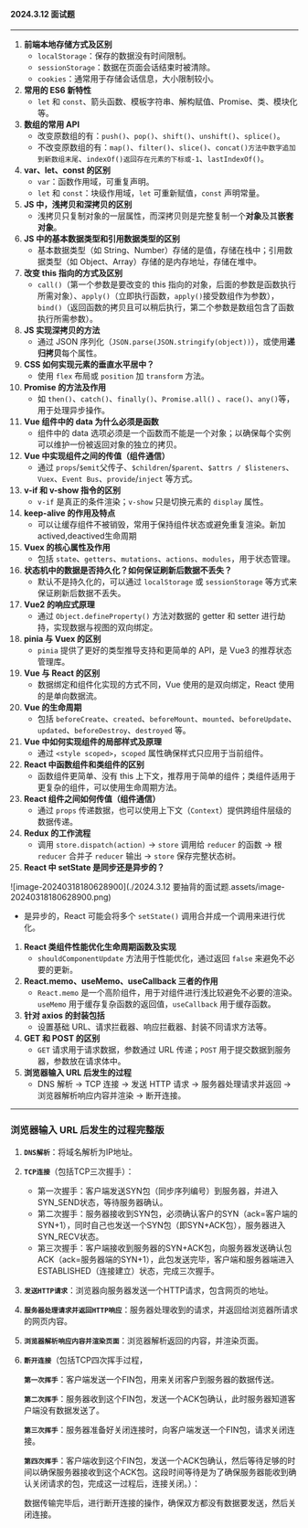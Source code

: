 #### 2024.3.12 面试题

---



1. **前端本地存储方式及区别**
   - `localStorage`：保存的数据没有时间限制。
   - `sessionStorage`：数据在页面会话结束时被清除。
   - `cookies`：通常用于存储会话信息，大小限制较小。
2. **常用的 ES6 新特性**
   - `let` 和 `const`、箭头函数、模板字符串、解构赋值、Promise、类、模块化等。
3. **数组的常用 API**
   - 改变原数组的有：`push()`、`pop()`、`shift()`、`unshift()`、`splice()`。
   - 不改变原数组的有：`map()`、`filter()`、`slice()`、`concat()方法中数字追加到新数组末尾`、`indexOf()返回存在元素的下标或-1`、`lastIndexOf()`。
4. **var、let、const 的区别**
   - `var`：函数作用域，可重复声明。
   - `let` 和 `const`：块级作用域，`let` 可重新赋值，`const` 声明常量。
5. **JS 中，浅拷贝和深拷贝的区别**
   - 浅拷贝只复制对象的一层属性，而深拷贝则是完整复制一个**对象**及其**嵌套对象**。
6. **JS 中的基本数据类型和引用数据类型的区别**
   - 基本数据类型（如 String、Number）存储的是值，存储在栈中；引用数据类型（如 Object、Array）存储的是内存地址，存储在堆中。
7. **改变 this 指向的方式及区别**
   - `call()`（第一个参数是要改变的 this 指向的对象，后面的参数是函数执行所需对象）、`apply()`（立即执行函数，`apply()`接受数组作为参数），`bind()`（返回函数的拷贝且可以稍后执行，第二个参数是数组包含了函数执行所需参数）。
8. **JS 实现深拷贝的方法**
   - 通过 JSON 序列化（`JSON.parse(JSON.stringify(object))`），或使用**递归拷贝**每个属性。
9. **CSS 如何实现元素的垂直水平居中？**
   - 使用 `flex` 布局或 `position` 加 `transform` 方法。
10. **Promise 的方法及作用**
    - 如 `then()`、`catch()`、`finally()`、`Promise.all()` 、`race()`、`any()`等，用于处理异步操作。
11. **Vue 组件中的 data 为什么必须是函数**
    - 组件中的 data 选项必须是一个函数而不能是一个对象；以确保每个实例可以维护一份被返回对象的独立的拷贝。
12. **Vue 中实现组件之间的传值（组件通信）**
    - 通过 `props`/`$emit`父传子、`$children`/`$parent`、`$attrs / $listeners`、`Vuex`、`Event Bus`、`provide`/`inject` 等方式。
13. **v-if 和 v-show 指令的区别**
    - `v-if` 是真正的条件渲染；`v-show` 只是切换元素的 `display` 属性。
14. **keep-alive 的作用及特点**
    - 可以让缓存组件不被销毁，常用于保持组件状态或避免重复渲染。新加actived,deactived生命周期
15. **Vuex 的核心属性及作用**
    - 包括 `state`、`getters`、`mutations`、`actions`、`modules`，用于状态管理。
16. **状态机中的数据是否持久化？如何保证刷新后数据不丢失？**
    - 默认不是持久化的，可以通过 `localStorage` 或 `sessionStorage` 等方式来保证刷新后数据不丢失。
17. **Vue2 的响应式原理**
    - 通过 `Object.defineProperty()` 方法对数据的 getter 和 setter 进行劫持，实现数据与视图的双向绑定。
18. **pinia 与 Vuex 的区别**
    - `pinia` 提供了更好的类型推导支持和更简单的 API，是 Vue3 的推荐状态管理库。
19. **Vue 与 React 的区别**
    - 数据绑定和组件化实现的方式不同，Vue 使用的是双向绑定，React 使用的是单向数据流。
20. **Vue 的生命周期**
    - 包括 `beforeCreate`、`created`、`beforeMount`、`mounted`、`beforeUpdate`、`updated`、`beforeDestroy`、`destroyed` 等。
21. **Vue 中如何实现组件的局部样式及原理**
    - 通过 `<style scoped>`，`scoped` 属性确保样式只应用于当前组件。
22. **React 中函数组件和类组件的区别**
    - 函数组件更简单、没有 this 上下文，推荐用于简单的组件；类组件适用于更复杂的组件，可以使用生命周期方法。
23. **React 组件之间如何传值（组件通信）**
    - 通过 `props` 传递数据，也可以使用上下文（`Context`）提供跨组件层级的数据传递。
24. **Redux 的工作流程**
    - 调用 `store.dispatch(action)` → `store` 调用给 `reducer` 的函数 → 根 `reducer` 合并子 `reducer` 输出 → `store` 保存完整状态树。
25. **React 中 setState 是同步还是异步的？**

![image-20240318180628900](./2024.3.12 要抽背的面试题.assets/image-20240318180628900.png)

- 是异步的，React 可能会将多个 `setState()` 调用合并成一个调用来进行优化。

1. **React 类组件性能优化生命周期函数及实现**
   - `shouldComponentUpdate` 方法用于性能优化，通过返回 `false` 来避免不必要的更新。
2. **React.memo、useMemo、useCallback 三者的作用**
   - `React.memo` 是一个高阶组件，用于对组件进行浅比较避免不必要的渲染。`useMemo` 用于缓存复杂函数的返回值，`useCallback` 用于缓存函数。
3. **针对 axios 的封装包括**
   - 设置基础 URL、请求拦截器、响应拦截器、封装不同请求方法等。
4. **GET 和 POST 的区别**
   - `GET` 请求用于请求数据，参数通过 URL 传递；`POST` 用于提交数据到服务器，参数放在请求体中。
5. **浏览器输入 URL 后发生的过程**
   - DNS 解析 → TCP 连接 → 发送 HTTP 请求 → 服务器处理请求并返回 → 浏览器解析响应内容并渲染 → 断开连接。

---



### **浏览器输入 URL 后发生的过程完整版**

1. **`DNS解析`**：将域名解析为IP地址。

2. **`TCP连接`**（包括TCP三次握手）：
    
    - 第一次握手：客户端发送SYN包（同步序列编号）到服务器，并进入SYN_SEND状态，等待服务器确认。
    - 第二次握手：服务器接收到SYN包，必须确认客户的SYN（ack=客户端的SYN+1），同时自己也发送一个SYN包（即SYN+ACK包），服务器进入SYN_RECV状态。
    - 第三次握手：客户端接收到服务器的SYN+ACK包，向服务器发送确认包ACK（ack=服务器端的SYN+1），此包发送完毕，客户端和服务器端进入ESTABLISHED（连接建立）状态，完成三次握手。
    
3. **`发送HTTP请求`**：浏览器向服务器发送一个HTTP请求，包含网页的地址。

4. **`服务器处理请求并返回HTTP响应`**：服务器处理收到的请求，并返回给浏览器所请求的网页内容。

5. **`浏览器解析响应内容并渲染页面`**：浏览器解析返回的内容，并渲染页面。

6. **`断开连接`**（包括TCP四次挥手过程，

    **`第一次挥手`**：客户端发送一个FIN包，用来关闭客户到服务器的数据传送。

    **`第二次挥手`**：服务器收到这个FIN包，发送一个ACK包确认，此时服务器知道客户端没有数据发送了。

    **`第三次挥手`**：服务器准备好关闭连接时，向客户端发送一个FIN包，请求关闭连接。

    **`第四次挥手`**：客户端收到这个FIN包，发送一个ACK包确认，然后等待足够的时间以确保服务器接收到这个ACK包。这段时间等待是为了确保服务器能收到确认关闭请求的包，完成这一过程后，连接关闭。）：

    数据传输完毕后，进行断开连接的操作，确保双方都没有数据要发送，然后关闭连接。
